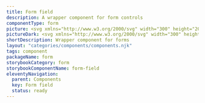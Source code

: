```yaml
---
title: Form field
description: A wrapper component for form controls
componentType: form
picture: <svg xmlns="http://www.w3.org/2000/svg" width="300" height="200" fill="none" aria-labelledby="formFieldTitle formFieldDesc" role="img"><title id="formFieldTitle">Illustration of the form field component.</title><desc id="formFieldDesc">An illustrated form field component representing form field component card.</desc><path fill="#D5D5D5" d="M256.864 88.2H43.136c-.628 0-1.136.538-1.136 1.2V119c0 .663.508 1.201 1.136 1.201h213.728c.627 0 1.136-.538 1.136-1.201V89.401c0-.663-.509-1.201-1.136-1.201Z"/><path fill="#222" d="M43.232 74.2V63.768h6.576v1.984h-4.224v2.416H49.2v1.984h-3.616V74.2h-2.352ZM54.557 74.392c-.672 0-1.306-.16-1.904-.48a3.8 3.8 0 0 1-1.424-1.424c-.362-.63-.544-1.381-.544-2.256 0-.885.182-1.637.544-2.256a3.681 3.681 0 0 1 1.424-1.408 3.872 3.872 0 0 1 1.904-.496c.672 0 1.302.165 1.888.496.587.32 1.062.79 1.424 1.408.363.619.544 1.37.544 2.256 0 .875-.181 1.627-.544 2.256a3.802 3.802 0 0 1-1.424 1.424c-.586.32-1.216.48-1.888.48Zm0-1.904c.48 0 .843-.203 1.088-.608.246-.416.368-.965.368-1.648 0-.693-.122-1.243-.368-1.648-.245-.405-.608-.608-1.088-.608-.49 0-.858.203-1.104.608-.234.405-.352.955-.352 1.648 0 .683.118 1.232.352 1.648.246.405.614.608 1.104.608ZM60.024 74.2v-7.936h1.92l.16 1.392h.064c.288-.533.635-.928 1.04-1.184.406-.267.811-.4 1.216-.4.224 0 .411.016.56.048.15.021.278.059.384.112l-.384 2.032a2.92 2.92 0 0 0-.864-.128c-.298 0-.613.112-.944.336-.32.213-.586.587-.8 1.12V74.2h-2.352ZM66.4 74.2v-7.936h1.92l.16 1.024h.063c.331-.33.683-.613 1.056-.848.374-.245.822-.368 1.344-.368.566 0 1.019.117 1.36.352.352.224.63.55.832.976a6.464 6.464 0 0 1 1.12-.928c.395-.267.854-.4 1.376-.4.854 0 1.478.288 1.872.864.406.565.608 1.344.608 2.336V74.2H75.76v-4.624c0-.576-.08-.97-.24-1.184-.149-.213-.394-.32-.736-.32-.394 0-.848.256-1.36.768v5.36h-2.352v-4.624c0-.576-.08-.97-.24-1.184-.149-.213-.394-.32-.736-.32-.394 0-.842.256-1.344.768v5.36H66.4ZM83.513 74.2V63.768h6.576v1.984h-4.224v2.416h3.616v1.984h-3.616V74.2h-2.352ZM91.712 74.2v-7.936h2.352V74.2h-2.352Zm1.168-9.104c-.395 0-.715-.112-.96-.336-.246-.224-.368-.523-.368-.896s.122-.672.368-.896c.245-.224.565-.336.96-.336s.715.112.96.336c.245.224.368.523.368.896s-.123.672-.368.896c-.246.224-.566.336-.96.336ZM99.686 74.392c-.758 0-1.44-.165-2.048-.496a3.626 3.626 0 0 1-1.44-1.424c-.352-.619-.528-1.365-.528-2.24 0-.864.176-1.605.528-2.224a3.838 3.838 0 0 1 1.408-1.424 3.495 3.495 0 0 1 1.808-.512c.757 0 1.381.17 1.872.512.501.33.874.784 1.12 1.36.256.565.384 1.21.384 1.936 0 .203-.011.405-.032.608a4.733 4.733 0 0 1-.064.432h-4.752c.106.576.346 1.003.72 1.28.373.267.821.4 1.344.4.565 0 1.136-.176 1.712-.528l.784 1.424a5.199 5.199 0 0 1-1.36.656c-.502.16-.987.24-1.456.24Zm-1.76-5.024h2.864c0-.437-.107-.795-.32-1.072-.203-.288-.539-.432-1.008-.432a1.43 1.43 0 0 0-.976.384c-.288.245-.475.619-.56 1.12ZM106.575 74.392c-.811 0-1.376-.24-1.696-.72-.309-.49-.464-1.136-.464-1.936v-8.752h2.352v8.848c0 .245.043.416.128.512.096.096.192.144.288.144h.128c.043-.01.096-.021.16-.032l.288 1.744a2.208 2.208 0 0 1-.496.128 3.214 3.214 0 0 1-.688.064ZM111.825 74.392c-.981 0-1.771-.368-2.368-1.104-.587-.747-.88-1.765-.88-3.056 0-.864.155-1.605.464-2.224.32-.63.731-1.11 1.232-1.44.512-.33 1.045-.496 1.6-.496.437 0 .805.075 1.104.224.299.15.581.352.848.608l-.096-1.216v-2.704h2.352V74.2h-1.92l-.16-.784h-.064a3.874 3.874 0 0 1-.976.704 2.575 2.575 0 0 1-1.136.272Zm.608-1.92c.256 0 .485-.053.688-.16.213-.107.416-.293.608-.56v-3.248a1.704 1.704 0 0 0-.656-.4 2.069 2.069 0 0 0-.656-.112c-.373 0-.704.181-.992.544-.288.352-.432.907-.432 1.664 0 .779.123 1.355.368 1.728.256.363.613.544 1.072.544ZM121.56 74.2V63.768h2.352v8.448h4.128V74.2h-6.48ZM131.649 74.392c-.725 0-1.301-.23-1.728-.688-.426-.47-.64-1.04-.64-1.712 0-.832.352-1.483 1.056-1.952.704-.47 1.84-.784 3.408-.944-.021-.352-.128-.63-.32-.832-.181-.213-.49-.32-.928-.32-.33 0-.666.064-1.008.192a7.207 7.207 0 0 0-1.088.528l-.848-1.552a7.855 7.855 0 0 1 1.6-.752 5.632 5.632 0 0 1 1.792-.288c1.014 0 1.792.293 2.336.88.544.587.816 1.488.816 2.704V74.2h-1.92l-.16-.816h-.064a4.78 4.78 0 0 1-1.072.736 2.781 2.781 0 0 1-1.232.272Zm.8-1.824c.267 0 .496-.059.688-.176.203-.128.406-.293.608-.496v-1.392c-.832.107-1.408.277-1.728.512-.32.224-.48.49-.48.8 0 .256.08.448.24.576.171.117.395.176.672.176ZM142.247 74.392c-.352 0-.709-.085-1.072-.256a3.527 3.527 0 0 1-.992-.784h-.064l-.192.848h-1.84V62.984h2.352v2.752l-.064 1.216c.309-.277.645-.49 1.008-.64.363-.16.725-.24 1.088-.24.64 0 1.195.165 1.664.496.469.33.827.8 1.072 1.408.256.597.384 1.301.384 2.112 0 .907-.16 1.685-.48 2.336-.32.64-.736 1.13-1.248 1.472a2.88 2.88 0 0 1-1.616.496Zm-.544-1.92c.405 0 .752-.187 1.04-.56.288-.373.432-.965.432-1.776 0-1.43-.459-2.144-1.376-2.144-.469 0-.923.24-1.36.72v3.248c.213.192.427.325.64.4.213.075.421.112.624.112ZM150.811 74.392c-.758 0-1.44-.165-2.048-.496a3.626 3.626 0 0 1-1.44-1.424c-.352-.619-.528-1.365-.528-2.24 0-.864.176-1.605.528-2.224a3.833 3.833 0 0 1 1.408-1.424 3.493 3.493 0 0 1 1.808-.512c.757 0 1.381.17 1.872.512.501.33.874.784 1.12 1.36.256.565.384 1.21.384 1.936 0 .203-.011.405-.032.608a4.733 4.733 0 0 1-.064.432h-4.752c.106.576.346 1.003.72 1.28.373.267.821.4 1.344.4.565 0 1.136-.176 1.712-.528l.784 1.424a5.199 5.199 0 0 1-1.36.656c-.502.16-.987.24-1.456.24Zm-1.76-5.024h2.864c0-.437-.107-.795-.32-1.072-.203-.288-.539-.432-1.008-.432a1.43 1.43 0 0 0-.976.384c-.288.245-.475.619-.56 1.12ZM157.7 74.392c-.811 0-1.376-.24-1.696-.72-.309-.49-.464-1.136-.464-1.936v-8.752h2.352v8.848c0 .245.043.416.128.512.096.096.192.144.288.144h.128c.043-.01.096-.021.16-.032l.288 1.744a2.208 2.208 0 0 1-.496.128 3.214 3.214 0 0 1-.688.064ZM43.26 137.2v-9.184h5.292v.98h-4.13v3.108h3.5v.98h-3.5v4.116H43.26ZM50.066 137.2v-6.804h1.148v6.804h-1.148Zm.588-8.204a.818.818 0 0 1-.56-.196c-.14-.14-.21-.327-.21-.56 0-.224.07-.406.21-.546.15-.14.336-.21.56-.21.224 0 .406.07.546.21.15.14.224.322.224.546 0 .233-.075.42-.224.56a.767.767 0 0 1-.546.196ZM56.27 137.368c-.607 0-1.158-.14-1.653-.42a3.115 3.115 0 0 1-1.176-1.232c-.29-.532-.434-1.167-.434-1.904 0-.747.145-1.386.434-1.918.299-.532.682-.943 1.148-1.232a2.75 2.75 0 0 1 1.47-.434c.868 0 1.536.289 2.002.868.476.579.714 1.353.714 2.324 0 .121-.004.243-.014.364 0 .112-.01.21-.028.294h-4.592c.047.719.27 1.293.672 1.722.41.429.943.644 1.596.644.327 0 .626-.047.896-.14a4.22 4.22 0 0 0 .798-.392l.406.756c-.29.187-.62.35-.994.49-.364.14-.78.21-1.246.21Zm-2.143-4.116h3.64c0-.691-.15-1.213-.448-1.568-.29-.364-.7-.546-1.232-.546-.476 0-.905.187-1.288.56-.373.364-.597.882-.672 1.554ZM61.675 137.368c-.43 0-.742-.131-.938-.392-.187-.271-.28-.653-.28-1.148v-8.596h1.148v8.68c0 .177.032.308.098.392a.29.29 0 0 0 .224.112h.098c.037-.009.088-.019.154-.028l.154.868a1.015 1.015 0 0 1-.266.084 2.224 2.224 0 0 1-.392.028ZM66.349 137.368c-.85 0-1.53-.308-2.044-.924-.513-.625-.77-1.503-.77-2.632 0-.737.135-1.372.406-1.904.28-.541.644-.957 1.092-1.246a2.681 2.681 0 0 1 1.456-.434c.392 0 .733.07 1.022.21.29.14.583.331.882.574l-.056-1.162v-2.618h1.162v9.968h-.952l-.098-.798h-.042a4.11 4.11 0 0 1-.924.686c-.355.187-.733.28-1.134.28Zm.252-.966c.597 0 1.176-.313 1.736-.938v-3.556c-.29-.261-.57-.443-.84-.546a2.041 2.041 0 0 0-.812-.168c-.364 0-.695.112-.994.336-.29.215-.523.518-.7.91-.177.383-.266.835-.266 1.358 0 .812.163 1.451.49 1.918.327.457.789.686 1.386.686ZM74.705 137.2v-9.184h1.162v3.85h4.27v-3.85h1.176v9.184h-1.176v-4.326h-4.27v4.326h-1.162ZM83.726 137.2v-6.804h1.148v6.804h-1.148Zm.588-8.204a.818.818 0 0 1-.56-.196c-.14-.14-.21-.327-.21-.56 0-.224.07-.406.21-.546.15-.14.336-.21.56-.21.224 0 .406.07.546.21.15.14.224.322.224.546 0 .233-.075.42-.224.56a.767.767 0 0 1-.546.196ZM87.171 137.2v-6.804h.952l.098.98h.042a5.214 5.214 0 0 1 1.036-.812c.364-.224.78-.336 1.246-.336.72 0 1.242.229 1.568.686.336.448.504 1.106.504 1.974v4.312H91.47v-4.158c0-.635-.102-1.097-.308-1.386-.205-.289-.532-.434-.98-.434a1.72 1.72 0 0 0-.938.266c-.27.177-.578.439-.924.784v4.928h-1.148ZM96.97 137.368c-.728 0-1.237-.21-1.526-.63-.28-.42-.42-.966-.42-1.638v-3.766h-1.008v-.868l1.064-.07.14-1.904h.966v1.904h1.834v.938h-1.834v3.78c0 .42.074.747.224.98.158.224.434.336.826.336.121 0 .252-.019.392-.056l.378-.126.224.868a4.998 4.998 0 0 1-.616.168c-.215.056-.43.084-.644.084Z"/></svg>
pictureDark: <svg xmlns="http://www.w3.org/2000/svg" width="300" height="200" fill="none" aria-labelledby="formFieldDarkTitle formFieldDarkDesc" role="img"><title id="formFieldDarkTitle">Illustration of the form field component.</title><desc id="formFieldDarkDesc">An illustrated form field component representing form field component card.</desc><path fill="#605F5F" d="M256.864 88.2H43.136c-.628 0-1.136.538-1.136 1.2V119c0 .663.508 1.201 1.136 1.201h213.728c.627 0 1.136-.538 1.136-1.201V89.401c0-.663-.509-1.201-1.136-1.201Z"/><path fill="#F4F4F4" d="M43.232 74.2V63.768h6.576v1.984h-4.224v2.416H49.2v1.984h-3.616V74.2h-2.352ZM54.557 74.392c-.672 0-1.306-.16-1.904-.48a3.8 3.8 0 0 1-1.424-1.424c-.362-.63-.544-1.381-.544-2.256 0-.885.182-1.637.544-2.256a3.681 3.681 0 0 1 1.424-1.408 3.872 3.872 0 0 1 1.904-.496c.672 0 1.302.165 1.888.496.587.32 1.062.79 1.424 1.408.363.619.544 1.37.544 2.256 0 .875-.181 1.627-.544 2.256a3.802 3.802 0 0 1-1.424 1.424c-.586.32-1.216.48-1.888.48Zm0-1.904c.48 0 .843-.203 1.088-.608.246-.416.368-.965.368-1.648 0-.693-.122-1.243-.368-1.648-.245-.405-.608-.608-1.088-.608-.49 0-.858.203-1.104.608-.234.405-.352.955-.352 1.648 0 .683.118 1.232.352 1.648.246.405.614.608 1.104.608ZM60.024 74.2v-7.936h1.92l.16 1.392h.064c.288-.533.635-.928 1.04-1.184.406-.267.811-.4 1.216-.4.224 0 .411.016.56.048.15.021.278.059.384.112l-.384 2.032a2.92 2.92 0 0 0-.864-.128c-.298 0-.613.112-.944.336-.32.213-.586.587-.8 1.12V74.2h-2.352ZM66.4 74.2v-7.936h1.92l.16 1.024h.063c.331-.33.683-.613 1.056-.848.374-.245.822-.368 1.344-.368.566 0 1.019.117 1.36.352.352.224.63.55.832.976a6.464 6.464 0 0 1 1.12-.928c.395-.267.854-.4 1.376-.4.854 0 1.478.288 1.872.864.406.565.608 1.344.608 2.336V74.2H75.76v-4.624c0-.576-.08-.97-.24-1.184-.149-.213-.394-.32-.736-.32-.394 0-.848.256-1.36.768v5.36h-2.352v-4.624c0-.576-.08-.97-.24-1.184-.149-.213-.394-.32-.736-.32-.394 0-.842.256-1.344.768v5.36H66.4ZM83.513 74.2V63.768h6.576v1.984h-4.224v2.416h3.616v1.984h-3.616V74.2h-2.352ZM91.712 74.2v-7.936h2.352V74.2h-2.352Zm1.168-9.104c-.395 0-.715-.112-.96-.336-.246-.224-.368-.523-.368-.896s.122-.672.368-.896c.245-.224.565-.336.96-.336s.715.112.96.336c.245.224.368.523.368.896s-.123.672-.368.896c-.246.224-.566.336-.96.336ZM99.686 74.392c-.758 0-1.44-.165-2.048-.496a3.626 3.626 0 0 1-1.44-1.424c-.352-.619-.528-1.365-.528-2.24 0-.864.176-1.605.528-2.224a3.838 3.838 0 0 1 1.408-1.424 3.495 3.495 0 0 1 1.808-.512c.757 0 1.381.17 1.872.512.501.33.874.784 1.12 1.36.256.565.384 1.21.384 1.936 0 .203-.011.405-.032.608a4.733 4.733 0 0 1-.064.432h-4.752c.106.576.346 1.003.72 1.28.373.267.821.4 1.344.4.565 0 1.136-.176 1.712-.528l.784 1.424a5.199 5.199 0 0 1-1.36.656c-.502.16-.987.24-1.456.24Zm-1.76-5.024h2.864c0-.437-.107-.795-.32-1.072-.203-.288-.539-.432-1.008-.432a1.43 1.43 0 0 0-.976.384c-.288.245-.475.619-.56 1.12ZM106.575 74.392c-.811 0-1.376-.24-1.696-.72-.309-.49-.464-1.136-.464-1.936v-8.752h2.352v8.848c0 .245.043.416.128.512.096.096.192.144.288.144h.128c.043-.01.096-.021.16-.032l.288 1.744a2.208 2.208 0 0 1-.496.128 3.214 3.214 0 0 1-.688.064ZM111.825 74.392c-.981 0-1.771-.368-2.368-1.104-.587-.747-.88-1.765-.88-3.056 0-.864.155-1.605.464-2.224.32-.63.731-1.11 1.232-1.44.512-.33 1.045-.496 1.6-.496.437 0 .805.075 1.104.224.299.15.581.352.848.608l-.096-1.216v-2.704h2.352V74.2h-1.92l-.16-.784h-.064a3.874 3.874 0 0 1-.976.704 2.575 2.575 0 0 1-1.136.272Zm.608-1.92c.256 0 .485-.053.688-.16.213-.107.416-.293.608-.56v-3.248a1.704 1.704 0 0 0-.656-.4 2.069 2.069 0 0 0-.656-.112c-.373 0-.704.181-.992.544-.288.352-.432.907-.432 1.664 0 .779.123 1.355.368 1.728.256.363.613.544 1.072.544ZM121.56 74.2V63.768h2.352v8.448h4.128V74.2h-6.48ZM131.649 74.392c-.725 0-1.301-.23-1.728-.688-.426-.47-.64-1.04-.64-1.712 0-.832.352-1.483 1.056-1.952.704-.47 1.84-.784 3.408-.944-.021-.352-.128-.63-.32-.832-.181-.213-.49-.32-.928-.32-.33 0-.666.064-1.008.192a7.207 7.207 0 0 0-1.088.528l-.848-1.552a7.855 7.855 0 0 1 1.6-.752 5.632 5.632 0 0 1 1.792-.288c1.014 0 1.792.293 2.336.88.544.587.816 1.488.816 2.704V74.2h-1.92l-.16-.816h-.064a4.78 4.78 0 0 1-1.072.736 2.781 2.781 0 0 1-1.232.272Zm.8-1.824c.267 0 .496-.059.688-.176.203-.128.406-.293.608-.496v-1.392c-.832.107-1.408.277-1.728.512-.32.224-.48.49-.48.8 0 .256.08.448.24.576.171.117.395.176.672.176ZM142.247 74.392c-.352 0-.709-.085-1.072-.256a3.527 3.527 0 0 1-.992-.784h-.064l-.192.848h-1.84V62.984h2.352v2.752l-.064 1.216c.309-.277.645-.49 1.008-.64.363-.16.725-.24 1.088-.24.64 0 1.195.165 1.664.496.469.33.827.8 1.072 1.408.256.597.384 1.301.384 2.112 0 .907-.16 1.685-.48 2.336-.32.64-.736 1.13-1.248 1.472a2.88 2.88 0 0 1-1.616.496Zm-.544-1.92c.405 0 .752-.187 1.04-.56.288-.373.432-.965.432-1.776 0-1.43-.459-2.144-1.376-2.144-.469 0-.923.24-1.36.72v3.248c.213.192.427.325.64.4.213.075.421.112.624.112ZM150.811 74.392c-.758 0-1.44-.165-2.048-.496a3.626 3.626 0 0 1-1.44-1.424c-.352-.619-.528-1.365-.528-2.24 0-.864.176-1.605.528-2.224a3.833 3.833 0 0 1 1.408-1.424 3.493 3.493 0 0 1 1.808-.512c.757 0 1.381.17 1.872.512.501.33.874.784 1.12 1.36.256.565.384 1.21.384 1.936 0 .203-.011.405-.032.608a4.733 4.733 0 0 1-.064.432h-4.752c.106.576.346 1.003.72 1.28.373.267.821.4 1.344.4.565 0 1.136-.176 1.712-.528l.784 1.424a5.199 5.199 0 0 1-1.36.656c-.502.16-.987.24-1.456.24Zm-1.76-5.024h2.864c0-.437-.107-.795-.32-1.072-.203-.288-.539-.432-1.008-.432a1.43 1.43 0 0 0-.976.384c-.288.245-.475.619-.56 1.12ZM157.7 74.392c-.811 0-1.376-.24-1.696-.72-.309-.49-.464-1.136-.464-1.936v-8.752h2.352v8.848c0 .245.043.416.128.512.096.096.192.144.288.144h.128c.043-.01.096-.021.16-.032l.288 1.744a2.208 2.208 0 0 1-.496.128 3.214 3.214 0 0 1-.688.064ZM43.26 137.2v-9.184h5.292v.98h-4.13v3.108h3.5v.98h-3.5v4.116H43.26ZM50.066 137.2v-6.804h1.148v6.804h-1.148Zm.588-8.204a.818.818 0 0 1-.56-.196c-.14-.14-.21-.327-.21-.56 0-.224.07-.406.21-.546.15-.14.336-.21.56-.21.224 0 .406.07.546.21.15.14.224.322.224.546 0 .233-.075.42-.224.56a.767.767 0 0 1-.546.196ZM56.27 137.368c-.607 0-1.158-.14-1.653-.42a3.115 3.115 0 0 1-1.176-1.232c-.289-.532-.434-1.167-.434-1.904 0-.747.145-1.386.434-1.918.299-.532.682-.943 1.148-1.232a2.75 2.75 0 0 1 1.47-.434c.868 0 1.536.289 2.002.868.476.579.714 1.353.714 2.324 0 .121-.004.243-.014.364 0 .112-.009.21-.028.294h-4.592c.047.719.271 1.293.672 1.722.411.429.943.644 1.596.644.327 0 .626-.047.896-.14a4.22 4.22 0 0 0 .798-.392l.406.756c-.289.187-.62.35-.994.49-.364.14-.779.21-1.246.21Zm-2.143-4.116h3.64c0-.691-.149-1.213-.448-1.568-.289-.364-.7-.546-1.232-.546-.476 0-.905.187-1.288.56-.373.364-.597.882-.672 1.554ZM61.675 137.368c-.43 0-.742-.131-.938-.392-.187-.271-.28-.653-.28-1.148v-8.596h1.148v8.68c0 .177.032.308.098.392a.29.29 0 0 0 .224.112h.098c.037-.009.088-.019.154-.028l.154.868a1.015 1.015 0 0 1-.266.084 2.224 2.224 0 0 1-.392.028ZM66.349 137.368c-.85 0-1.53-.308-2.044-.924-.513-.625-.77-1.503-.77-2.632 0-.737.135-1.372.406-1.904.28-.541.644-.957 1.092-1.246a2.68 2.68 0 0 1 1.456-.434c.392 0 .733.07 1.022.21.29.14.583.331.882.574l-.056-1.162v-2.618h1.162v9.968h-.952l-.098-.798h-.042c-.261.261-.57.49-.924.686-.355.187-.733.28-1.134.28Zm.252-.966c.597 0 1.176-.313 1.736-.938v-3.556c-.29-.261-.57-.443-.84-.546a2.041 2.041 0 0 0-.812-.168c-.364 0-.695.112-.994.336-.29.215-.523.518-.7.91-.177.383-.266.835-.266 1.358 0 .812.163 1.451.49 1.918.327.457.789.686 1.386.686ZM74.705 137.2v-9.184h1.162v3.85h4.27v-3.85h1.176v9.184h-1.176v-4.326h-4.27v4.326h-1.162ZM83.726 137.2v-6.804h1.148v6.804h-1.148Zm.588-8.204a.818.818 0 0 1-.56-.196c-.14-.14-.21-.327-.21-.56 0-.224.07-.406.21-.546.15-.14.336-.21.56-.21.224 0 .406.07.546.21.15.14.224.322.224.546 0 .233-.075.42-.224.56a.767.767 0 0 1-.546.196ZM87.171 137.2v-6.804h.952l.098.98h.042a5.214 5.214 0 0 1 1.036-.812c.364-.224.78-.336 1.246-.336.72 0 1.242.229 1.568.686.336.448.504 1.106.504 1.974v4.312H91.47v-4.158c0-.635-.102-1.097-.308-1.386-.205-.289-.532-.434-.98-.434a1.72 1.72 0 0 0-.938.266c-.27.177-.578.439-.924.784v4.928h-1.148ZM96.97 137.368c-.728 0-1.237-.21-1.526-.63-.28-.42-.42-.966-.42-1.638v-3.766h-1.008v-.868l1.064-.07.14-1.904h.966v1.904h1.834v.938h-1.834v3.78c0 .42.074.747.224.98.158.224.434.336.826.336.121 0 .252-.019.392-.056l.378-.126.224.868a4.998 4.998 0 0 1-.616.168c-.215.056-.43.084-.644.084Z"/></svg>
shortDescription: Wrapper component for forms
layout: "categories/components/components.njk"
tags: component
packageName: form
storybookCategory: form
storybookComponentName: form-field
eleventyNavigation:
  parent: Components
  key: Form field
  status: ready
---
```


